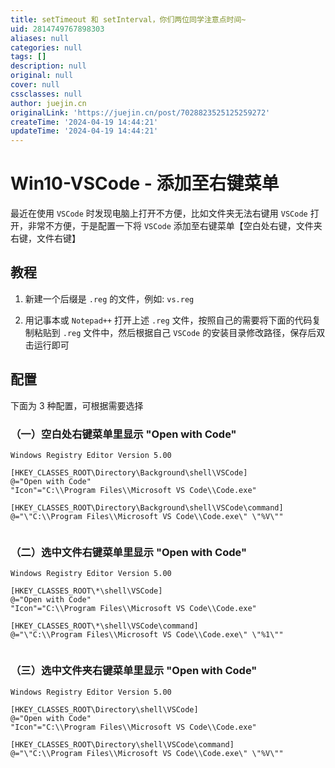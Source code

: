 ```yaml
---
title: setTimeout 和 setInterval，你们两位同学注意点时间~
uid: 2814749767898303
aliases: null
categories: null
tags: []
description: null
original: null
cover: null
cssclasses: null
author: juejin.cn
originalLink: 'https://juejin.cn/post/7028823525125259272'
createTime: '2024-04-19 14:44:21'
updateTime: '2024-04-19 14:44:21'
---
```


# Win10-VSCode - 添加至右键菜单

最近在使用 `VSCode` 时发现电脑上打开不方便，比如文件夹无法右键用 `VSCode` 打开，非常不方便，于是配置一下将 `VSCode` 添加至右键菜单【空白处右键，文件夹右键，文件右键】

## 教程

1. 新建一个后缀是 `.reg` 的文件，例如: `vs.reg`
    
2. 用记事本或 `Notepad++` 打开上述 `.reg` 文件，按照自己的需要将下面的代码复制粘贴到 `.reg` 文件中，然后根据自己 `VSCode` 的安装目录修改路径，保存后双击运行即可

## 配置

下面为 3 种配置，可根据需要选择

### （一）空白处右键菜单里显示 "Open with Code"

```
Windows Registry Editor Version 5.00
 
[HKEY_CLASSES_ROOT\Directory\Background\shell\VSCode]
@="Open with Code"
"Icon"="C:\\Program Files\\Microsoft VS Code\\Code.exe"
 
[HKEY_CLASSES_ROOT\Directory\Background\shell\VSCode\command]
@="\"C:\\Program Files\\Microsoft VS Code\\Code.exe\" \"%V\""


```

### （二）选中文件右键菜单里显示 "Open with Code"

```
Windows Registry Editor Version 5.00
 
[HKEY_CLASSES_ROOT\*\shell\VSCode]
@="Open with Code"
"Icon"="C:\\Program Files\\Microsoft VS Code\\Code.exe"
 
[HKEY_CLASSES_ROOT\*\shell\VSCode\command]
@="\"C:\\Program Files\\Microsoft VS Code\\Code.exe\" \"%1\""


```

### （三）选中文件夹右键菜单里显示 "Open with Code"

```
Windows Registry Editor Version 5.00
 
[HKEY_CLASSES_ROOT\Directory\shell\VSCode]
@="Open with Code"
"Icon"="C:\\Program Files\\Microsoft VS Code\\Code.exe"
 
[HKEY_CLASSES_ROOT\Directory\shell\VSCode\command]
@="\"C:\\Program Files\\Microsoft VS Code\\Code.exe\" \"%V\""


```
